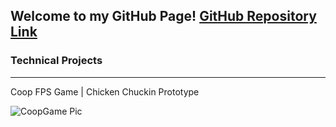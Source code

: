 ## Welcome to my GitHub Page! [GitHub Repository Link](https://github.com/berkbid)

### Technical Projects
----------------------
Coop FPS Game | Chicken Chuckin Prototype

![CoopGame Pic](https://berkbid.github.io/Images/CoopGameMini.png)
